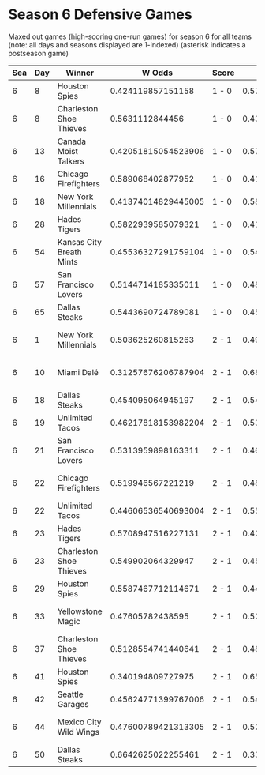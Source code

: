 # Season 6 Defensive Games



Maxed out games (high-scoring one-run games) for season 6 for all teams (note: all days and seasons displayed are 1-indexed) (asterisk indicates a postseason game)


| Sea | Day | Winner | W Odds | Score | L Odds | Loser | 
| ------ |------ |------ |------ |------ |------ |------ |
| 6 | 8 | Houston Spies | 0.424119857151158 | 1 - 0 | 0.575880142848841 | Unlimited Tacos | 
| 6 | 8 | Charleston Shoe Thieves | 0.5631112844456 | 1 - 0 | 0.436888715554399 | Seattle Garages | 
| 6 | 13 | Canada Moist Talkers | 0.42051815054523906 | 1 - 0 | 0.57948184945476 | Kansas City Breath Mints | 
| 6 | 16 | Chicago Firefighters | 0.589068402877952 | 1 - 0 | 0.410931597122047 | Philly Pies | 
| 6 | 18 | New York Millennials | 0.41374014829445005 | 1 - 0 | 0.5862598517055491 | Breckenridge Jazz Hands | 
| 6 | 28 | Hades Tigers | 0.5822939585079321 | 1 - 0 | 0.417706041492067 | Seattle Garages | 
| 6 | 54 | Kansas City Breath Mints | 0.45536327291759104 | 1 - 0 | 0.5446367270824081 | Seattle Garages | 
| 6 | 57 | San Francisco Lovers | 0.5144714185335011 | 1 - 0 | 0.485528581466498 | Charleston Shoe Thieves | 
| 6 | 65 | Dallas Steaks | 0.5443690724789081 | 1 - 0 | 0.455630927521091 | Seattle Garages | 
| 6 | 1 | New York Millennials | 0.503625260815263 | 2 - 1 | 0.496374739184736 | San Francisco Lovers | 
| 6 | 10 | Miami Dalé | 0.31257676206787904 | 2 - 1 | 0.68742323793212 | San Francisco Lovers | 
| 6 | 18 | Dallas Steaks | 0.454095064945197 | 2 - 1 | 0.5459049350548021 | Hellmouth Sunbeams | 
| 6 | 19 | Unlimited Tacos | 0.46217818153982204 | 2 - 1 | 0.5378218184601771 | Hawaii Fridays | 
| 6 | 21 | San Francisco Lovers | 0.5313959898163311 | 2 - 1 | 0.46860401018366904 | Charleston Shoe Thieves | 
| 6 | 22 | Chicago Firefighters | 0.519946567221219 | 2 - 1 | 0.48005343277878004 | San Francisco Lovers | 
| 6 | 22 | Unlimited Tacos | 0.44606536540693004 | 2 - 1 | 0.553934634593069 | Miami Dalé | 
| 6 | 23 | Hades Tigers | 0.5708947516227131 | 2 - 1 | 0.42910524837728703 | Seattle Garages | 
| 6 | 23 | Charleston Shoe Thieves | 0.549902064329947 | 2 - 1 | 0.450097935670052 | Canada Moist Talkers | 
| 6 | 29 | Houston Spies | 0.5587467712114671 | 2 - 1 | 0.441253228788532 | Unlimited Tacos | 
| 6 | 33 | Yellowstone Magic | 0.47605782438595 | 2 - 1 | 0.523942175614049 | Charleston Shoe Thieves | 
| 6 | 37 | Charleston Shoe Thieves | 0.5128554741440641 | 2 - 1 | 0.48714452585593504 | Seattle Garages | 
| 6 | 41 | Houston Spies | 0.340194809727975 | 2 - 1 | 0.659805190272024 | Breckenridge Jazz Hands | 
| 6 | 42 | Seattle Garages | 0.45624771399767006 | 2 - 1 | 0.543752286002329 | Hades Tigers | 
| 6 | 44 | Mexico City Wild Wings | 0.47600789421313305 | 2 - 1 | 0.5239921057868661 | Charleston Shoe Thieves | 
| 6 | 50 | Dallas Steaks | 0.6642625022255461 | 2 - 1 | 0.33573749777445405 | Hawaii Fridays | 


